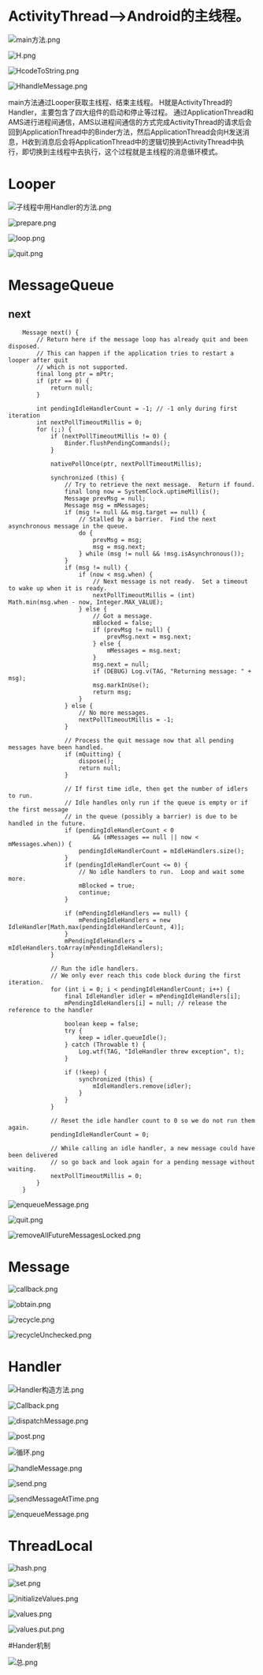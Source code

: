 # ActivityThread-->Android的主线程。

![main方法.png](http://upload-images.jianshu.io/upload_images/3481116-7d8bd23009f9a293.png?imageMogr2/auto-orient/strip%7CimageView2/2/w/1240)

![H.png](http://upload-images.jianshu.io/upload_images/3481116-56edef4be507d152.png?imageMogr2/auto-orient/strip%7CimageView2/2/w/1240)

![HcodeToString.png](http://upload-images.jianshu.io/upload_images/3481116-c9a2a5a07ce6891c.png?imageMogr2/auto-orient/strip%7CimageView2/2/w/1240)

![HhandleMessage.png](http://upload-images.jianshu.io/upload_images/3481116-258fccabf71f429d.png?imageMogr2/auto-orient/strip%7CimageView2/2/w/1240)

main方法通过Looper获取主线程、结束主线程。
H就是ActivityThread的Handler，主要包含了四大组件的启动和停止等过程。
通过ApplicationThread和AMS进行进程间通信，AMS以进程间通信的方式完成ActivityThread的请求后会回到ApplicationThread中的Binder方法，然后ApplicationThread会向H发送消息，H收到消息后会将ApplicationThread中的逻辑切换到ActivityThread中执行，即切换到主线程中去执行，这个过程就是主线程的消息循环模式。

# Looper

![子线程中用Handler的方法.png](http://upload-images.jianshu.io/upload_images/3481116-664f637f04877768.png?imageMogr2/auto-orient/strip%7CimageView2/2/w/1240)

![prepare.png](http://upload-images.jianshu.io/upload_images/3481116-ce07bd20f9662dbf.png?imageMogr2/auto-orient/strip%7CimageView2/2/w/1240)

![loop.png](http://upload-images.jianshu.io/upload_images/3481116-498b488cf5f92b02.png?imageMogr2/auto-orient/strip%7CimageView2/2/w/1240)

![quit.png](http://upload-images.jianshu.io/upload_images/3481116-d33d93809a7218f8.png?imageMogr2/auto-orient/strip%7CimageView2/2/w/1240)

# MessageQueue
## next
```
    Message next() {
        // Return here if the message loop has already quit and been disposed.
        // This can happen if the application tries to restart a looper after quit
        // which is not supported.
        final long ptr = mPtr;
        if (ptr == 0) {
            return null;
        }

        int pendingIdleHandlerCount = -1; // -1 only during first iteration
        int nextPollTimeoutMillis = 0;
        for (;;) {
            if (nextPollTimeoutMillis != 0) {
                Binder.flushPendingCommands();
            }

            nativePollOnce(ptr, nextPollTimeoutMillis);

            synchronized (this) {
                // Try to retrieve the next message.  Return if found.
                final long now = SystemClock.uptimeMillis();
                Message prevMsg = null;
                Message msg = mMessages;
                if (msg != null && msg.target == null) {
                    // Stalled by a barrier.  Find the next asynchronous message in the queue.
                    do {
                        prevMsg = msg;
                        msg = msg.next;
                    } while (msg != null && !msg.isAsynchronous());
                }
                if (msg != null) {
                    if (now < msg.when) {
                        // Next message is not ready.  Set a timeout to wake up when it is ready.
                        nextPollTimeoutMillis = (int) Math.min(msg.when - now, Integer.MAX_VALUE);
                    } else {
                        // Got a message.
                        mBlocked = false;
                        if (prevMsg != null) {
                            prevMsg.next = msg.next;
                        } else {
                            mMessages = msg.next;
                        }
                        msg.next = null;
                        if (DEBUG) Log.v(TAG, "Returning message: " + msg);
                        msg.markInUse();
                        return msg;
                    }
                } else {
                    // No more messages.
                    nextPollTimeoutMillis = -1;
                }

                // Process the quit message now that all pending messages have been handled.
                if (mQuitting) {
                    dispose();
                    return null;
                }

                // If first time idle, then get the number of idlers to run.
                // Idle handles only run if the queue is empty or if the first message
                // in the queue (possibly a barrier) is due to be handled in the future.
                if (pendingIdleHandlerCount < 0
                        && (mMessages == null || now < mMessages.when)) {
                    pendingIdleHandlerCount = mIdleHandlers.size();
                }
                if (pendingIdleHandlerCount <= 0) {
                    // No idle handlers to run.  Loop and wait some more.
                    mBlocked = true;
                    continue;
                }

                if (mPendingIdleHandlers == null) {
                    mPendingIdleHandlers = new IdleHandler[Math.max(pendingIdleHandlerCount, 4)];
                }
                mPendingIdleHandlers = mIdleHandlers.toArray(mPendingIdleHandlers);
            }

            // Run the idle handlers.
            // We only ever reach this code block during the first iteration.
            for (int i = 0; i < pendingIdleHandlerCount; i++) {
                final IdleHandler idler = mPendingIdleHandlers[i];
                mPendingIdleHandlers[i] = null; // release the reference to the handler

                boolean keep = false;
                try {
                    keep = idler.queueIdle();
                } catch (Throwable t) {
                    Log.wtf(TAG, "IdleHandler threw exception", t);
                }

                if (!keep) {
                    synchronized (this) {
                        mIdleHandlers.remove(idler);
                    }
                }
            }

            // Reset the idle handler count to 0 so we do not run them again.
            pendingIdleHandlerCount = 0;

            // While calling an idle handler, a new message could have been delivered
            // so go back and look again for a pending message without waiting.
            nextPollTimeoutMillis = 0;
        }
    }
```

![enqueueMessage.png](http://upload-images.jianshu.io/upload_images/3481116-0bf4649c0aaacf0f.png?imageMogr2/auto-orient/strip%7CimageView2/2/w/1240)

![quit.png](http://upload-images.jianshu.io/upload_images/3481116-24e8604352edc6de.png?imageMogr2/auto-orient/strip%7CimageView2/2/w/1240)

![removeAllFutureMessagesLocked.png](http://upload-images.jianshu.io/upload_images/3481116-5d5ea7e82ff7fdc7.png?imageMogr2/auto-orient/strip%7CimageView2/2/w/1240)


# Message

![callback.png](http://upload-images.jianshu.io/upload_images/3481116-bbd6d7059ed80d12.png?imageMogr2/auto-orient/strip%7CimageView2/2/w/1240)

![obtain.png](http://upload-images.jianshu.io/upload_images/3481116-d43349792b25bd99.png?imageMogr2/auto-orient/strip%7CimageView2/2/w/1240)

![recycle.png](http://upload-images.jianshu.io/upload_images/3481116-d540f8c278d2d032.png?imageMogr2/auto-orient/strip%7CimageView2/2/w/1240)

![recycleUnchecked.png](http://upload-images.jianshu.io/upload_images/3481116-d0e541a820c2ba5c.png?imageMogr2/auto-orient/strip%7CimageView2/2/w/1240)

# Handler

![Handler构造方法.png](http://upload-images.jianshu.io/upload_images/3481116-d1aee30f717cad98.png?imageMogr2/auto-orient/strip%7CimageView2/2/w/1240)

![Callback.png](http://upload-images.jianshu.io/upload_images/3481116-394d18fc1ab4fe69.png?imageMogr2/auto-orient/strip%7CimageView2/2/w/1240)

![dispatchMessage.png](http://upload-images.jianshu.io/upload_images/3481116-cbdf1b47a7bd561c.png?imageMogr2/auto-orient/strip%7CimageView2/2/w/1240)

![post.png](http://upload-images.jianshu.io/upload_images/3481116-374fc575654989ea.png?imageMogr2/auto-orient/strip%7CimageView2/2/w/1240)

![循环.png](http://upload-images.jianshu.io/upload_images/3481116-af3b86977bb56d25.png?imageMogr2/auto-orient/strip%7CimageView2/2/w/1240)

![handleMessage.png](http://upload-images.jianshu.io/upload_images/3481116-a7c012650e558041.png?imageMogr2/auto-orient/strip%7CimageView2/2/w/1240)

![send.png](http://upload-images.jianshu.io/upload_images/3481116-01f808c119f65c9c.png?imageMogr2/auto-orient/strip%7CimageView2/2/w/1240)

![sendMessageAtTime.png](http://upload-images.jianshu.io/upload_images/3481116-3b5e83a26dea9117.png?imageMogr2/auto-orient/strip%7CimageView2/2/w/1240)

![enqueueMessage.png](http://upload-images.jianshu.io/upload_images/3481116-161cc7e7b12b1aad.png?imageMogr2/auto-orient/strip%7CimageView2/2/w/1240)

# ThreadLocal

![hash.png](http://upload-images.jianshu.io/upload_images/3481116-d9293f54f0edb4d4.png?imageMogr2/auto-orient/strip%7CimageView2/2/w/1240)

![set.png](http://upload-images.jianshu.io/upload_images/3481116-632ad292243c02ed.png?imageMogr2/auto-orient/strip%7CimageView2/2/w/1240)

![initializeValues.png](http://upload-images.jianshu.io/upload_images/3481116-0e294445e1b74c33.png?imageMogr2/auto-orient/strip%7CimageView2/2/w/1240)

![values.png](http://upload-images.jianshu.io/upload_images/3481116-a09018487e271091.png?imageMogr2/auto-orient/strip%7CimageView2/2/w/1240)

![values.put.png](http://upload-images.jianshu.io/upload_images/3481116-2850902b24fe2346.png?imageMogr2/auto-orient/strip%7CimageView2/2/w/1240)

#Hander机制

![总.png](http://upload-images.jianshu.io/upload_images/3481116-26611e703d72cce4.png?imageMogr2/auto-orient/strip%7CimageView2/2/w/1240)